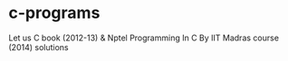 # c-programs
Let us C book (2012-13) & Nptel Programming In C By IIT Madras course (2014) solutions
